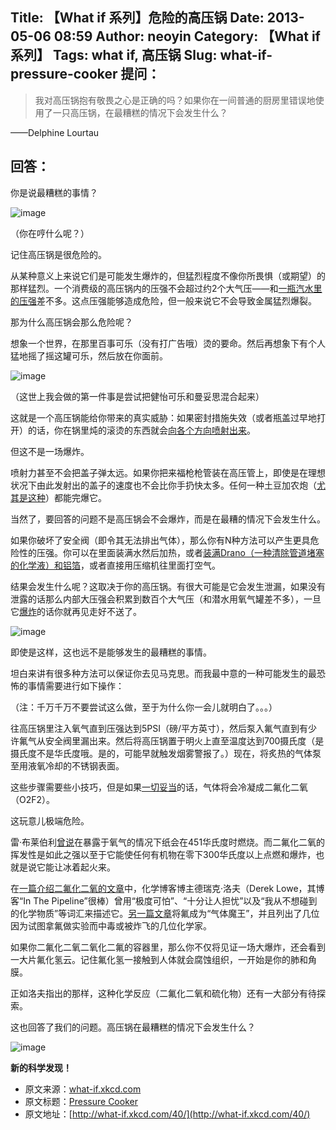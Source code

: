 Title: 【What if 系列】危险的高压锅
Date: 2013-05-06 08:59
Author: neoyin
Category: 【What if系列】
Tags: what if, 高压锅
Slug: what-if-pressure-cooker
提问：
-----

> 我对高压锅抱有敬畏之心是正确的吗？如果你在一间普通的厨房里错误地使用了一只高压锅，在最糟糕的情况下会发生什么？

——Delphine Lourtau

回答：
-----

你是说最糟糕的事情？

![image](http://what-if.xkcd.com/imgs/a/40/pressure_cooker_hmm.png)

（你在哼什么呢？）

记住高压锅是很危险的。

从某种意义上来说它们是可能发生爆炸的，但猛烈程度不像你所畏惧（或期望）的那样猛烈。一个消费级的高压锅内的压强不会超过约2个大气压——和[一瓶汽水里的压强](http://hypertextbook.com/facts/2000/SeemaMeraj.shtml)差不多。这点压强能够造成危险，但一般来说它不会导致金属猛烈爆裂。

那为什么高压锅会那么危险呢？

<!--more-->

想象一个世界，在那里百事可乐（没有打广告哦）烫的要命。然后再想象下有个人猛地摇了摇这罐可乐，然后放在你面前。

![image](http://what-if.xkcd.com/imgs/a/40/pressure_cooker_pepsi.png)

（这世上我会做的第一件事是尝试把健怡可乐和曼妥思混合起来）

这就是一个高压锅能给你带来的真实威胁：如果密封措施失效（或者瓶盖过早地打开）的话，你在锅里炖的滚烫的东西就会[向各个方向喷射出来](http://www.flickr.com/photos/12670995@N02/1888382766/)。

但这不是一场爆炸。

喷射力甚至不会把盖子弹太远。如果你把来福枪枪管装在高压管上，即使是在理想状况下由此发射出的盖子的速度也不会比你手扔快太多。任何一种土豆加农炮（[尤其是这种](http://www.spudfiles.com/forums/mk-2-rotary-barrel-semi-automatic-combustion-t15766.html)）都能完爆它。

当然了，要回答的问题不是高压锅会不会爆炸，而是在最糟的情况下会发生什么。

如果你破坏了安全阀（即令其无法排出气体），那么你有N种方法可以产生更具危险性的压强。你可以在里面装满水然后加热，或者[装满Drano（一种清除管道堵塞的化学液）和铝箔](http://www.youtube.com/watch?v=YbaiCdX1XWc)，或者直接用压缩机往里面打空气。

结果会发生什么呢？这取决于你的高压锅。有很大可能是它会发生泄漏，如果没有泄露的话那么内部大压强会积累到数百个大气压（和潜水用氧气罐差不多），一旦它[爆炸](http://www.youtube.com/watch?v=tyINNUaXa8Q)的话你就再见走好不送了。

![image](http://cdn.yeeyan.org/upload/image/2013/04/09233313_74884.gif)

即使是这样，这也远不是能够发生的最糟糕的事情。

坦白来讲有很多种方法可以保证你去见马克思。而我最中意的一种可能发生的最恐怖的事情需要进行如下操作：

（注：千万千万不要尝试这么做，至于为什么你一会儿就明白了。。。）

往高压锅里注入氧气直到压强达到5PSI（磅/平方英寸），然后泵入氟气直到有少许氟气从安全阀里漏出来。然后将高压锅置于明火上直至温度达到700摄氏度（是摄氏度不是华氏度哦。是的，可能早就触发烟雾警报了。）现在，将炙热的气体泵至用液氧冷却的不锈钢表面。

这些步骤需要些小技巧，但是如果[一切妥当](http://www.sciencedirect.com/science/article/pii/S0022113900803413)的话，气体将会冷凝成二氟化二氧（O2F2）。

这玩意儿极端危险。

雷·布莱伯利[曾说](http://en.wikipedia.org/wiki/Fahrenheit_451)在暴露于氧气的情况下纸会在451华氏度时燃烧。而二氟化二氧的挥发性是如此之强以至于它能使任何有机物在零下300华氏度以上点燃和爆炸，也就是说它能让冰着起火来。

在[一篇介绍二氟化二氧的文章](http://pipeline.corante.com/archives/2010/02/23/things_i_wont_work_with_dioxygen_difluoride.php)中，化学博客博主德瑞克·洛夫（Derek
Lowe，其博客“In The
Pipeline”很棒）曾用“极度可怕”、“十分让人担忧”以及“我从不想碰到的化学物质”等词汇来描述它。[另一篇文章](http://www.lateralscience.co.uk/Fluorine/Fluorine.html)将氟成为“气体魔王”，并且列出了几位因为试图拿氟做实验而中毒或被炸飞的几位化学家。

如果你二氟化二氧二氧化二氟的容器里，那么你不仅将见证一场大爆炸，还会看到一大片氟化氢云。记住氟化氢一接触到人体就会腐蚀组织，一开始是你的肺和角膜。

正如洛夫指出的那样，这种化学反应（二氟化二氧和硫化物）还有一大部分有待探索。

这也回答了我们的问题。高压锅在最糟糕的情况下会发生什么？

![image](http://what-if.xkcd.com/imgs/a/40/pressure_cooker_science.png)

**新的科学发现！**

-   原文来源：[what-if.xkcd.com](http://what-if.xkcd.com/40/)
-   原文标题：[Pressure
    Cooker](http://source.yeeyan.org/view/479808_9f4 "Pressure Cooker")
-   原文地址：[http://what-if.xkcd.com/40/](http://what-if.xkcd.com/40/)

